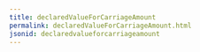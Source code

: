 ```yaml
---
title: declaredValueForCarriageAmount
permalink: declaredValueForCarriageAmount.html
jsonid: declaredvalueforcarriageamount
---
```

